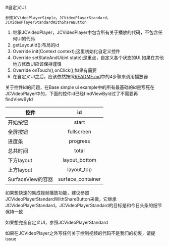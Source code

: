 #自定义UI

    参照JCVideoPlayerSimple，JCVideoPlayerStandard，JCVideoPlayerStandardWithShareButton
    
1. 继承JCVideoPlayer，JCVideoPlayer中包含所有关于播放的代码，不包含任何UI的代码
2. getLayoutId();布局的id
3. Override init(Context context);这里初始化自定义控件
4. Override setStateAndUi(int state);是重点，自定义各个状态的UI,如果在其他地方修改UI应该保持谨慎
5. Override onTouch(),onClick();如果有需要
6. 在自定义UI之后，应该依然按照[README.md](https://github.com/lipangit/JieCaoVideoPlayer)中的4步骤来调用播放器

关于控件id的问题，在Base simple ui example中的所有最基础的id是写死在JCVideoPlayer中的，下面的控件id已经findViewById过了不需要再findViewById

| 控件        | id           |
| ------------- |:-------------:| 
| 开始按钮       | start         |
| 全屏按钮       | fullscreen    |
| 进度条         | progress      |
| 总共时间       | total         |
| 下方layout    | layout_bottom  |
| 上方layout    |    layout_top  |
| SurfaceView的容器 | surface_container  |

如果想快速的集成视频播放功能，建议参照JCVideoPlayerStandardWithShareButton来做，它继承JCVideoPlayerStandard，JCVideoPlayerStandard的目标是和今日头条的细节保持一致

如果想完全自定义UI，参照JCVideoPlayerStandard

如果在JCVideoPlayer之外写任何关于控制视频的代码不是我们的初衷，请提issue